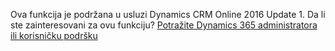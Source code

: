 Ova funkcija je podržana u usluzi Dynamics CRM Online 2016 Update 1. Da li ste zainteresovani za ovu funkciju? [Potražite Dynamics 365 administratora ili korisničku podršku](../basics/find-administrator-support.md)
